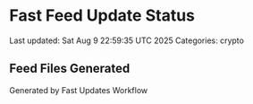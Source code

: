 # Fast Feed Update Status
Last updated: Sat Aug  9 22:59:35 UTC 2025
Categories: crypto

## Feed Files Generated

Generated by Fast Updates Workflow
